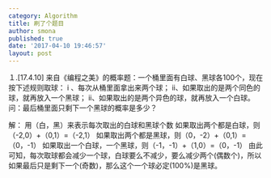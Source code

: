 ```yaml
---
category: Algorithm
title: 刷了个题目
author: smona
published: true
date: '2017-04-10 19:46:57'
layout: post
---
```


１.[17.4.10]
来自《编程之美》的概率题：一个桶里面有白球、黑球各100个，现在按下述规则取球：
    i 、每次从桶里面拿出来两个球；
    ii、如果取出的是两个同色的球，就再放入一个黑球；
    ii、如果取出的是两个异色的球，就再放入一个白球。
问：最后桶里面只剩下一个黑球的概率是多少？

解：
用（白，黑）来表示每次取出的白球和黑球个数
如果取出两个都是白球，则（-2,0）+（0,1）=（-2,1）
如果取出两个都是黑球，则（0，-2）+（0,1）=（0，-1）
如果取出一个白球，一个黑球，则（-1，-1）+（1,0）=（0，-1）
由此可知，每次取球都会减少一个球，白球要么不减少，要么减少两个(偶数个)，所以如果最后只是剩下一个(奇数)，那么这个一个球必定(100%)是黑球。
